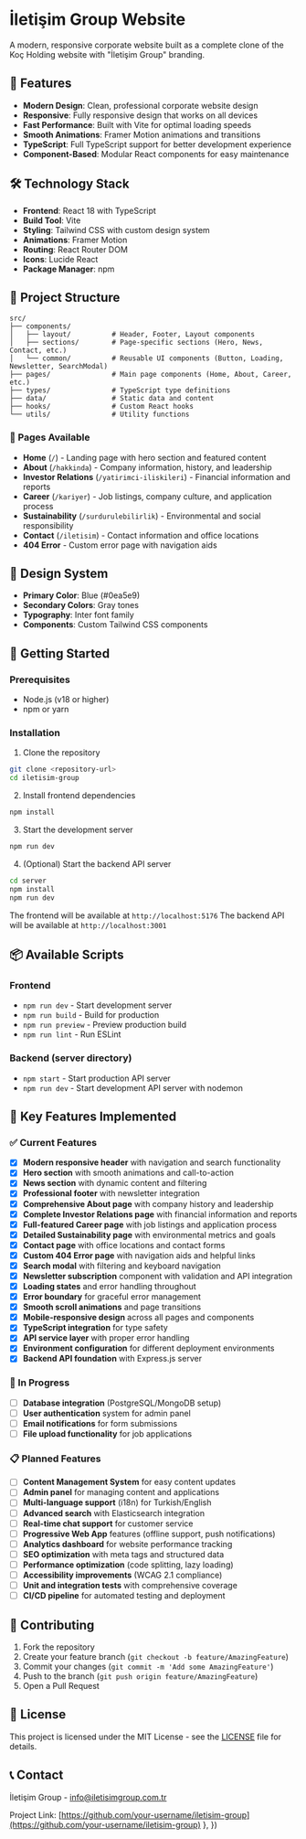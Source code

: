# İletişim Group Website

A modern, responsive corporate website built as a complete clone of the Koç Holding website with "İletişim Group" branding.

## 🚀 Features

- **Modern Design**: Clean, professional corporate website design
- **Responsive**: Fully responsive design that works on all devices
- **Fast Performance**: Built with Vite for optimal loading speeds
- **Smooth Animations**: Framer Motion animations and transitions
- **TypeScript**: Full TypeScript support for better development experience
- **Component-Based**: Modular React components for easy maintenance

## 🛠️ Technology Stack

- **Frontend**: React 18 with TypeScript
- **Build Tool**: Vite
- **Styling**: Tailwind CSS with custom design system
- **Animations**: Framer Motion
- **Routing**: React Router DOM
- **Icons**: Lucide React
- **Package Manager**: npm

## 📁 Project Structure

```
src/
├── components/
│   ├── layout/          # Header, Footer, Layout components
│   ├── sections/        # Page-specific sections (Hero, News, Contact, etc.)
│   └── common/          # Reusable UI components (Button, Loading, Newsletter, SearchModal)
├── pages/               # Main page components (Home, About, Career, etc.)
├── types/               # TypeScript type definitions
├── data/                # Static data and content
├── hooks/               # Custom React hooks
└── utils/               # Utility functions
```

### 📄 Pages Available
- **Home** (`/`) - Landing page with hero section and featured content
- **About** (`/hakkinda`) - Company information, history, and leadership
- **Investor Relations** (`/yatirimci-iliskileri`) - Financial information and reports
- **Career** (`/kariyer`) - Job listings, company culture, and application process
- **Sustainability** (`/surdurulebilirlik`) - Environmental and social responsibility
- **Contact** (`/iletisim`) - Contact information and office locations
- **404 Error** - Custom error page with navigation aids

## 🎨 Design System

- **Primary Color**: Blue (#0ea5e9)
- **Secondary Colors**: Gray tones
- **Typography**: Inter font family
- **Components**: Custom Tailwind CSS components

## 🚀 Getting Started

### Prerequisites
- Node.js (v18 or higher)
- npm or yarn

### Installation

1. Clone the repository
```bash
git clone <repository-url>
cd iletisim-group
```

2. Install frontend dependencies
```bash
npm install
```

3. Start the development server
```bash
npm run dev
```

4. (Optional) Start the backend API server
```bash
cd server
npm install
npm run dev
```

The frontend will be available at `http://localhost:5176`
The backend API will be available at `http://localhost:3001`

## 📦 Available Scripts

### Frontend
- `npm run dev` - Start development server
- `npm run build` - Build for production
- `npm run preview` - Preview production build
- `npm run lint` - Run ESLint

### Backend (server directory)
- `npm start` - Start production API server
- `npm run dev` - Start development API server with nodemon

## 🌟 Key Features Implemented

### ✅ Current Features
- [x] **Modern responsive header** with navigation and search functionality
- [x] **Hero section** with smooth animations and call-to-action
- [x] **News section** with dynamic content and filtering
- [x] **Professional footer** with newsletter integration
- [x] **Comprehensive About page** with company history and leadership
- [x] **Complete Investor Relations page** with financial information and reports
- [x] **Full-featured Career page** with job listings and application process
- [x] **Detailed Sustainability page** with environmental metrics and goals
- [x] **Contact page** with office locations and contact forms
- [x] **Custom 404 Error page** with navigation aids and helpful links
- [x] **Search modal** with filtering and keyboard navigation
- [x] **Newsletter subscription** component with validation and API integration
- [x] **Loading states** and error handling throughout
- [x] **Error boundary** for graceful error management
- [x] **Smooth scroll animations** and page transitions
- [x] **Mobile-responsive design** across all pages and components
- [x] **TypeScript integration** for type safety
- [x] **API service layer** with proper error handling
- [x] **Environment configuration** for different deployment environments
- [x] **Backend API foundation** with Express.js server

### 🔄 In Progress
- [ ] **Database integration** (PostgreSQL/MongoDB setup)
- [ ] **User authentication** system for admin panel
- [ ] **Email notifications** for form submissions
- [ ] **File upload functionality** for job applications

### 📋 Planned Features
- [ ] **Content Management System** for easy content updates
- [ ] **Admin panel** for managing content and applications
- [ ] **Multi-language support** (i18n) for Turkish/English
- [ ] **Advanced search** with Elasticsearch integration
- [ ] **Real-time chat support** for customer service
- [ ] **Progressive Web App** features (offline support, push notifications)
- [ ] **Analytics dashboard** for website performance tracking
- [ ] **SEO optimization** with meta tags and structured data
- [ ] **Performance optimization** (code splitting, lazy loading)
- [ ] **Accessibility improvements** (WCAG 2.1 compliance)
- [ ] **Unit and integration tests** with comprehensive coverage
- [ ] **CI/CD pipeline** for automated testing and deployment

## 🤝 Contributing

1. Fork the repository
2. Create your feature branch (`git checkout -b feature/AmazingFeature`)
3. Commit your changes (`git commit -m 'Add some AmazingFeature'`)
4. Push to the branch (`git push origin feature/AmazingFeature`)
5. Open a Pull Request

## 📄 License

This project is licensed under the MIT License - see the [LICENSE](LICENSE) file for details.

## 📞 Contact

İletişim Group - [info@iletisimgroup.com.tr](mailto:info@iletisimgroup.com.tr)

Project Link: [https://github.com/your-username/iletisim-group](https://github.com/your-username/iletisim-group)
  },
})
```
